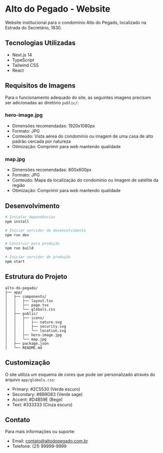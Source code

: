 # Alto do Pegado - Website

Website institucional para o condomínio Alto do Pegado, localizado na Estrada do Secretário, 1830.

## Tecnologias Utilizadas

- Next.js 14
- TypeScript
- Tailwind CSS
- React

## Requisitos de Imagens

Para o funcionamento adequado do site, as seguintes imagens precisam ser adicionadas ao diretório `public/`:

### hero-image.jpg
- Dimensões recomendadas: 1920x1080px
- Formato: JPG
- Conteúdo: Vista aérea do condomínio ou imagem de uma casa de alto padrão cercada por natureza
- Otimização: Comprimir para web mantendo qualidade

### map.jpg
- Dimensões recomendadas: 800x600px
- Formato: JPG
- Conteúdo: Mapa da localização do condomínio ou imagem de satélite da região
- Otimização: Comprimir para web mantendo qualidade

## Desenvolvimento

```bash
# Instalar dependências
npm install

# Iniciar servidor de desenvolvimento
npm run dev

# Construir para produção
npm run build

# Iniciar servidor de produção
npm start
```

## Estrutura do Projeto

```
alto-do-pegado/
├── app/
│   ├── components/
│   │   ├── layout.tsx
│   │   ├── page.tsx
│   │   └── globals.css
│   ├── public/
│   │   ├── icons/
│   │   │   ├── nature.svg
│   │   │   ├── security.svg
│   │   │   └── location.svg
│   │   ├── hero-image.jpg
│   │   └── map.jpg
│   ├── package.json
│   └── README.md
```

## Customização

O site utiliza um esquema de cores que pode ser personalizado através do arquivo `app/globals.css`:

- Primary: #2C5530 (Verde escuro)
- Secondary: #8B9D83 (Verde sage)
- Accent: #D4B59E (Bege)
- Text: #333333 (Cinza escuro)

## Contato

Para mais informações ou suporte:
- Email: contato@altodopegado.com.br
- Telefone: (21) 99999-9999
